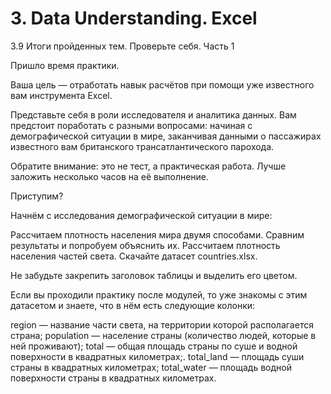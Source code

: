 # 3. Data Understanding. Excel

3.9 Итоги пройденных тем. Проверьте себя. Часть 1

Пришло время практики. 

Ваша цель — отработать навык расчётов при помощи уже известного вам инструмента Excel.

Представьте себя в роли исследователя и аналитика данных. Вам предстоит поработать с разными вопросами: начиная с демографической ситуации в мире, заканчивая данными о пассажирах известного вам британского трансатлантического парохода. 

Обратите внимание: это не тест, а практическая работа. Лучше заложить несколько часов на её выполнение.

Приступим? 

Начнём с исследования демографической ситуации в мире:

Рассчитаем плотность населения мира двумя способами.
Сравним результаты и попробуем объяснить их.
Рассчитаем плотность населения частей света.
Скачайте датасет countries.xlsx.

Не забудьте закрепить заголовок таблицы и выделить его цветом.

Если вы проходили практику после модулей, то уже знакомы с этим датасетом и знаете, что в нём есть следующие колонки:

region — название части света, на территории которой располагается страна;
population — население страны (количество людей, которые в ней проживают);
total — общая площадь страны по суше и водной поверхности в квадратных километрах;.
total_land — площадь суши страны в квадратных километрах;
total_water — площадь водной поверхности страны в квадратных километрах.

